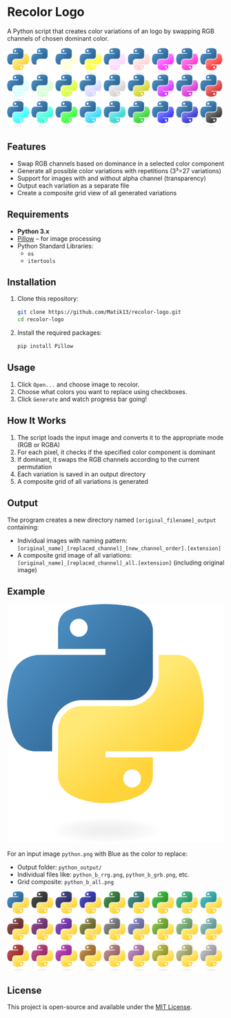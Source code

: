 # Recolor Logo

A Python script that creates color variations of an logo by swapping RGB channels of chosen dominant color.

![python_r_all.png](https://github.com/Matik13/recolor-logo/blob/main/python_r_all.png)

## Features

- Swap RGB channels based on dominance in a selected color component
- Generate all possible color variations with repetitions (3³=27 variations)
- Support for images with and without alpha channel (transparency)
- Output each variation as a separate file
- Create a composite grid view of all generated variations

## Requirements

- **Python 3.x**
- [Pillow](https://pypi.org/project/pillow/) – for image processing
- Python Standard Libraries:
  - `os`
  - `itertools`

## Installation

1. Clone this repository:

   ```bash
   git clone https://github.com/Matik13/recolor-logo.git
   cd recolor-logo
   ```

2. Install the required packages:
   ```bash
   pip install Pillow
   ```

## Usage

1. Click `Open...` and choose image to recolor.
2. Choose what colors you want to replace using checkboxes.
3. Click `Generate` and watch progress bar going!

## How It Works

1. The script loads the input image and converts it to the appropriate mode (RGB or RGBA)
2. For each pixel, it checks if the specified color component is dominant
3. If dominant, it swaps the RGB channels according to the current permutation
4. Each variation is saved in an output directory
5. A composite grid of all variations is generated

## Output

The program creates a new directory named `[original_filename]_output` containing:

- Individual images with naming pattern: `[original_name]_[replaced_channel]_[new_channel_order].[extension]`
- A composite grid image of all variations: `[original_name]_[replaced_channel]_all.[extension]` (including original image)

## Example

![python.png](https://github.com/Matik13/recolor-logo/blob/main/python.png)

For an input image `python.png` with Blue as the color to replace:

- Output folder: `python_output/`
- Individual files like: `python_b_rrg.png`, `python_b_grb.png`, etc.
- Grid composite: `python_b_all.png`

![python_b_all.png](https://github.com/Matik13/recolor-logo/blob/main/python_b_all.png)

## License

This project is open-source and available under the [MIT License](LICENSE).
